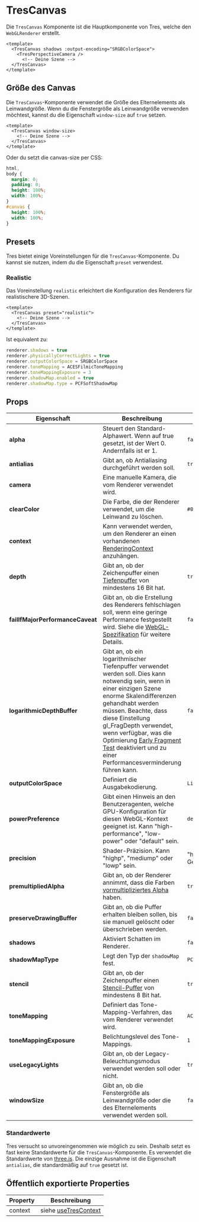 # TresCanvas

Die `TresCanvas` Komponente ist die Hauptkomponente von Tres, welche den `WebGLRenderer` erstellt.

```vue{2,5}
<template>
  <TresCanvas shadows :output-encoding="SRGBColorSpace">
    <TresPerspectiveCamera />
      <!-- Deine Szene -->
  </TresCanvas>
</template>
```

## Größe des Canvas

Die `TresCanvas`-Komponente verwendet die Größe des Elternelements als Leinwandgröße. Wenn du die Fenstergröße als Leinwandgröße verwenden möchtest, kannst du die Eigenschaft `window-size` auf `true` setzen.

```vue
<template>
  <TresCanvas window-size>
    <!-- Deine Szene -->
  </TresCanvas>
</template>
```

Oder du setzt die canvas-size per CSS:

```css
html,
body {
  margin: 0;
  padding: 0;
  height: 100%;
  width: 100%;
}
#canvas {
  height: 100%;
  width: 100%;
}
```

## Presets

Tres bietet einige Voreinstellungen für die `TresCanvas`-Komponente. Du kannst sie nutzen, indem du die Eigenschaft `preset` verwendest.

### Realistic

Das Voreinstellung `realistic` erleichtert die Konfiguration des Renderers für realistischere 3D-Szenen.

```vue
<template>
  <TresCanvas preset="realistic">
    <!-- Deine Szene -->
  </TresCanvas>
</template>
```

Ist equivalent zu:

```ts
renderer.shadows = true
renderer.physicallyCorrectLights = true
renderer.outputColorSpace = SRGBColorSpace
renderer.toneMapping = ACESFilmicToneMapping
renderer.toneMappingExposure = 3
renderer.shadowMap.enabled = true
renderer.shadowMap.type = PCFSoftShadowMap
```

## Props

| Eigenschaft | Beschreibung | Standardwert |
| ---- | ---- | --- |
| **alpha** | Steuert den Standard-Alphawert. Wenn auf true gesetzt, ist der Wert 0. Andernfalls ist er 1. | `false` |
| **antialias** | Gibt an, ob Antialiasing durchgeführt werden soll. | `true` |
| **camera** | Eine manuelle Kamera, die vom Renderer verwendet wird. | |
| **clearColor** | Die Farbe, die der Renderer verwendet, um die Leinwand zu löschen. | `#000000` |
| **context** | Kann verwendet werden, um den Renderer an einen vorhandenen [RenderingContext](https://developer.mozilla.org/en-US/docs/Web/API/WebGLRenderingContext) anzuhängen. | |
| **depth** | Gibt an, ob der Zeichenpuffer einen [Tiefenpuffer](https://en.wikipedia.org/wiki/Z-buffering) von mindestens 16 Bit hat. | `true` |
| **failIfMajorPerformanceCaveat** | Gibt an, ob die Erstellung des Renderers fehlschlagen soll, wenn eine geringe Performance festgestellt wird. Siehe die [WebGL-Spezifikation](https://registry.khronos.org/webgl/specs/latest/1.0/#5.2) für weitere Details. | `false` |
| **logarithmicDepthBuffer** | Gibt an, ob ein logarithmischer Tiefenpuffer verwendet werden soll. Dies kann notwendig sein, wenn in einer einzigen Szene enorme Skalendifferenzen gehandhabt werden müssen. Beachte, dass diese Einstellung gl_FragDepth verwendet, wenn verfügbar, was die Optimierung [Early Fragment Test](https://www.khronos.org/opengl/wiki/Early_Fragment_Test) deaktiviert und zu einer Performancesverminderung führen kann. | `false` |
| **outputColorSpace** | Definiert die Ausgabekodierung. | `LinearEncoding` |
| **powerPreference** | Gibt einen Hinweis an den Benutzeragenten, welche GPU-Konfiguration für diesen WebGL-Kontext geeignet ist. Kann "high-performance", "low-power" oder "default" sein. | `default` |
| **precision** | Shader-Präzision. Kann "highp", "mediump" oder "lowp" sein. | "highp" wenn vom Gerät unterstützt |
| **premultipliedAlpha** | Gibt an, ob der Renderer annimmt, dass die Farben [vormultipliziertes Alpha](https://en.wikipedia.org/wiki/Glossary_of_computer_graphics#premultiplied_alpha) haben. | `true` |
| **preserveDrawingBuffer** | Gibt an, ob die Puffer erhalten bleiben sollen, bis sie manuell gelöscht oder überschrieben werden. | `false` |
| **shadows** | Aktiviert Schatten im Renderer. | `false` |
| **shadowMapType** | Legt den Typ der `shadowMap` fest. | `PCFSoftShadowMap` |
| **stencil** | Gibt an, ob der Zeichenpuffer einen [Stencil-Puffer](https://en.wikipedia.org/wiki/Stencil_buffer) von mindestens 8 Bit hat. | `true` |
| **toneMapping** | Definiert das Tone-Mapping-Verfahren, das vom Renderer verwendet wird. | `ACESFilmicToneMapping` |
| **toneMappingExposure** | Belichtungslevel des Tone-Mappings. | `1` |
| **useLegacyLights** | Gibt an, ob der Legacy-Beleuchtungsmodus verwendet werden soll oder nicht. | `true` |
| **windowSize** | Gibt an, ob die Fenstergröße als Leinwandgröße oder die des Elternelements verwendet werden soll. | `false` |

### Standardwerte

Tres versucht so unvoreingenommen wie möglich zu sein. Deshalb setzt es fast keine Standardwerte für die `TresCanvas`-Komponente. Es verwendet die Standardwerte von [three.js](https://threejs.org/). Die einzige Ausnahme ist die Eigenschaft `antialias`, die standardmäßig auf `true` gesetzt ist.

## Öffentlich exportierte Properties

| Property | Beschreibung |
| ---- | ---- |
| context | siehe [useTresContext](composables#usetrescontext) |
